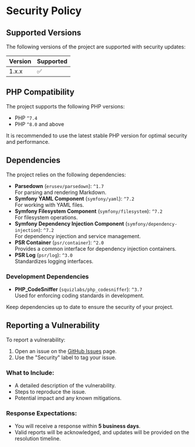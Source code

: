 # Security Policy

## Supported Versions

The following versions of the project are supported with security updates:

| Version | Supported          |
| ------- | ------------------ |
| 1.x.x   | :white_check_mark: |

## PHP Compatibility

The project supports the following PHP versions:

- PHP `^7.4`  
- PHP `^8.0` and above

It is recommended to use the latest stable PHP version for optimal security and performance.

## Dependencies

The project relies on the following dependencies:

- **Parsedown** (`erusev/parsedown`): `^1.7`  
  For parsing and rendering Markdown.
- **Symfony YAML Component** (`symfony/yaml`): `^7.2`  
  For working with YAML files.
- **Symfony Filesystem Component** (`symfony/filesystem`): `^7.2`  
  For filesystem operations.
- **Symfony Dependency Injection Component** (`symfony/dependency-injection`): `^7.2`  
  For dependency injection and service management.
- **PSR Container** (`psr/container`): `^2.0`  
  Provides a common interface for dependency injection containers.
- **PSR Log** (`psr/log`): `^3.0`  
  Standardizes logging interfaces.

### Development Dependencies

- **PHP_CodeSniffer** (`squizlabs/php_codesniffer`): `^3.7`  
  Used for enforcing coding standards in development.

Keep dependencies up to date to ensure the security of your project.

## Reporting a Vulnerability

To report a vulnerability:

1. Open an issue on the [GitHub Issues](https://github.com/KodoHub/UchuDocs/issues) page.
2. Use the "Security" label to tag your issue.

### What to Include:
- A detailed description of the vulnerability.
- Steps to reproduce the issue.
- Potential impact and any known mitigations.

### Response Expectations:
- You will receive a response within **5 business days**.
- Valid reports will be acknowledged, and updates will be provided on the resolution timeline.
